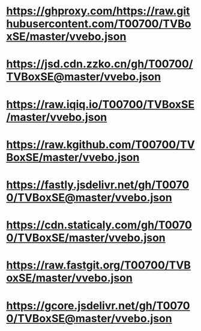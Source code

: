 # https://ghproxy.com/https://raw.githubusercontent.com/T00700/TVBoxSE/master/vvebo.json
# https://jsd.cdn.zzko.cn/gh/T00700/TVBoxSE@master/vvebo.json
# https://raw.iqiq.io/T00700/TVBoxSE/master/vvebo.json
# https://raw.kgithub.com/T00700/TVBoxSE/master/vvebo.json
# https://fastly.jsdelivr.net/gh/T00700/TVBoxSE@master/vvebo.json
# https://cdn.staticaly.com/gh/T00700/TVBoxSE/master/vvebo.json
# https://raw.fastgit.org/T00700/TVBoxSE/master/vvebo.json
# https://gcore.jsdelivr.net/gh/T00700/TVBoxSE@master/vvebo.json
